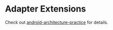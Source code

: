 # Adapter Extensions

Check out [android-architecture-practice](https://github.com/Ztiany/android-architecture-practice) for details.
